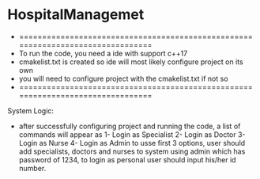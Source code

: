 # HospitalManagemet
* ================================================================================
* To run the code, you need a ide with support c++17
* cmakelist.txt is created so ide will most likely configure project on its own
* you will need to configure project with the cmakelist.txt if not so
* ================================================================================
  
System Logic:
* after successfully configuring project and running the code, a list of commands
  will appear as
  1- Login as Specialist
  2- Login as Doctor
  3- Login as Nurse
  4- Login as Admin
  to usse first 3 options, user should add specialists, doctors and nurses
  to system using admin which has password of 1234, to login as personal user
  should input his/her id number.
